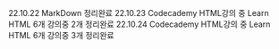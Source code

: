 22.10.22 MarkDown 정리완료
22.10.23 Codecademy HTML강의 중 Learn HTML 6개 강의중 2개 정리완료
22.10.24 Codecademy HTML강의 중 Learn HTML 6개 강의중 3개 정리완료
